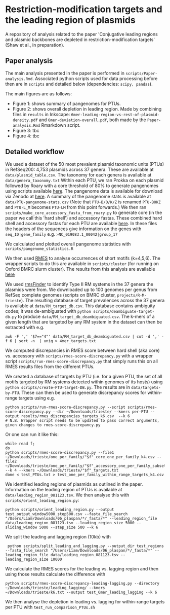 # Restriction-modification targets and the leading region of plasmids

A repository of analysis related to the paper 'Conjugative leading regions and plasmid backbones are depleted in restriction-modification targets' (Shaw et al., in preparation). 

## Paper analysis

The main analysis presented in the paper is performed in `scripts/Paper-analysis.Rmd`. Associated python scripts used for data processing before then are in `scripts` and detailed below (dependencies: `scipy, pandas`).

The main figures are as follows:
* Figure 1: shows summary of pangenomes for PTUs.
* Figure 2: shows overall depletion in leading region. Made by combining files in `results` in Inkscape: `6mer-leading-region-vs-rest-of-plasmid-density.pdf` and `6mer-deviation-overall.pdf`, both made by the `Paper-analysis.Rmd` Rmarkdown script. 
* Figure 3: tbc
* Figure 4: tbc

## Detailed workflow

We used a dataset of the 50 most prevalent plasmid taxonomic units (PTUs) in RefSeq200: 4,753 plasmids across 37 genera. These are available at `data/plasmid_table.csv`. The taxonomy for each genera is available at `data/genera_taxonomy.txt`
Within each PTU, we ran Prokka on each plasmid followed by Roary with a core threshold of 80% to generate pangenomes using scripts available [here](https://github.com/Adalijuanluo/Plasmid_pan). 
The pangenome data is available for download via Zenodo at [here](zenodo/pangenome_results). A summary of the pangenome stats is available at `data/PTU-pangenome-stats.csv` (Note that `PTU-B/O/K/Z` is renamed `PTU-BOKZ` and `PTU-L_M` becomes `PTU-LM` from this point forwards.) 
We then ran `scripts/make_core_accessory_fasta_from_roary.py` to generate core (in the paper we call this 'hard shell') and accessory fastas. 
These combined hard shell and accessory fastas for each PTU are available [here](zenodo/hard_shell_accessory_fastas). In these files the headers of the sequences give information on the genes with `seq_ID|gene_family` e.g. `>NC_019083.1_00042|group_17` 


We calculated and plotted overall pangenome statistics with `scripts/pangenome_statistics.R`

We then used [RMES](https://forgemia.inra.fr/sophie.schbath/rmes) to analyse occurrences of short motifs (k=4,5,6). The wrapper scripts to do this are available in `scripts/cluster` (for running on Oxford BMRC slurm cluster).
The results from this analysis are available [here](zenodo/rmes_results)

We used [rmsFinder](https://github.com/liampshaw/rmsFinder) to identify Type II RM systems in the 37 genera the plasmids were from. We downloaded up to 100 genomes per genus from RefSeq complete genomes (scripts on BMRC cluster, `projects/R-M-trieste`).
The resulting database of target prevalences across the 37 genera is available at `data/RM_target_db.csv`. This database contains ambiguity codes; it was de-ambiguated with `python scripts/deambiguate-target-db.py` to produce `data/RM_target_db_deambiguated.csv`.
The k-mers of a given length that are targeted by any RM system in the dataset can then be extracted with e.g.
```
awk -F ',' '$7=="4"' data/RM_target_db_deambiguated.csv | cut -d ',' -f 6 | sort -n  | uniq > 4mer_targets.txt
```

We computed discrepancies in RMES score between hard shell (aka core) vs. accessory with `scripts/rmes-score-discrepancy.py` with a wrapper script `scripts/run-rmes-score-discrepancy.py` that simply runs this on all RMES results files from the different PTUs. 

We created a database of targets by PTU (i.e. for a given PTU, the set of all motifs targeted by RM systems detected within genomes of its hosts) using `python scripts/create-PTU-target-DB.py`. The results are in `data/targets-by-PTU`. 
These can then be used to generate discrepancy scores for within-range targets using e.g.
```
python scripts/run-rmes-score-discrepancy.py --script scripts/rmes-score-discrepancy.py --dir ~/Downloads/trieste/ --kmers per-PTU --output results/rmes_discrepancies_targets_k6.csv  --k 6
# N.B. Wrapper script needs to be updated to pass correct arguments, given changes to rmes-score-discrepancy.py
```

Or one can run it like this:
```
while read f;                              
do
python scripts/rmes-score-discrepancy.py --file1 ~/Downloads/trieste/one_per_family/"$f"_core_one_per_family_k4.csv --file2 ~/Downloads/trieste/one_per_family/"$f"_accessory_one_per_family_subset_k4.csv --k 4 --kmers ~/Downloads/trieste/"$f"_targets.txt
done < test_PTUs.txt > test_one_per_family_within_range_targets_k4.csv
```


We identified leading regions of plasmids as outlined in the paper. Information on the leading region of PTUs is available at `data/leading_region_081123.tsv`. We then analyse this with `scripts/orient_leading_region.py`: 

```
python scripts/orient_leading_region.py --output test_output_window5000_step500.csv --fasta_file_search "/Users/Liam/Downloads/06_plaspan/*/_fasta/*" --leading_region_file data/leading_region_081123.tsv --leading_region_size 5000 --sliding_window 5000 --step_size 500 --k 6
```

We split the leading and lagging region (10kb) with 

```
 python scripts/split_leading_and_lagging.py --output_dir test_regions --fasta_file_search "/Users/Liam/Downloads/06_plaspan/*/_fasta/*" --leading_region_file data/leading_region_081123.tsv --leading_region_size 10000
```

We calculate the RMES scores for the leading vs. lagging region and then using those results calculate the difference with 

```
python scripts/rmes-score-discrepancy-leading-lagging.py --directory ~/Downloads/trieste/leading_lagging/ --kmers ~/Downloads/trieste/k6.txt --output test_6mer_leading_lagging --k 6
```

We then analyse the depletion in leading vs. lagging for within-range targets per PTU with `test_run_comparison_PTUs.sh` 
